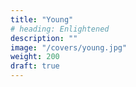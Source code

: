 ```yaml
---
title: "Young"
# heading: Enlightened
description: ""
image: "/covers/young.jpg"
weight: 200
draft: true
---
```


